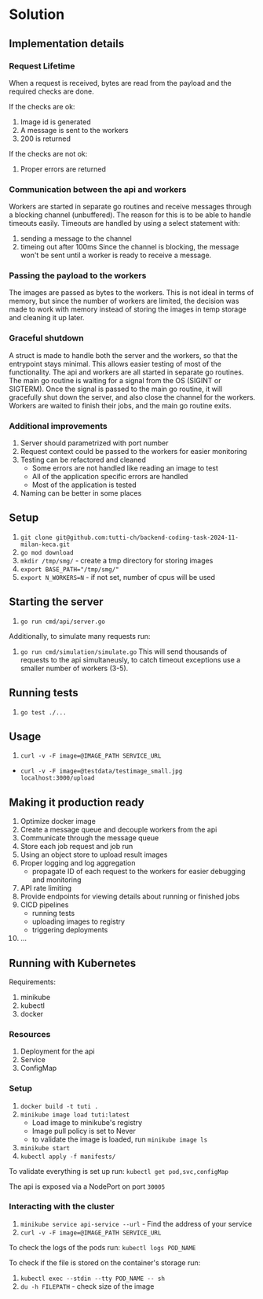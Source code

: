 # Solution
## Implementation details
### Request Lifetime
When a request is received, bytes are read from the payload and the required
checks are done.

If the checks are ok:
1. Image id is generated
2. A message is sent to the workers
3. 200 is returned

If the checks are not ok:
1. Proper errors are returned

### Communication between the api and workers
Workers are started in separate go routines and receive messages through a
blocking channel (unbuffered). The reason for this is to be able to handle
timeouts easily.
Timeouts are handled by using a select statement with:
1. sending a message to the channel
2. timeing out after 100ms
Since the channel is blocking, the message won't be sent until a worker is ready
to receive a message.

### Passing the payload to the workers
The images are passed as bytes to the workers.
This is not ideal in terms of memory, but since the number of workers are
limited, the decision was made to work with memory instead of storing the images
in temp storage and cleaning it up later.

### Graceful shutdown
A struct is made to handle both the server and the workers, so that the
entrypoint stays minimal. This allows easier testing of most of the
functionality.
The api and workers are all started in separate go routines.
The main go routine is waiting for a signal from the OS (SIGINT or SIGTERM).
Once the signal is passed to the main go routine, it will gracefully shut down
the server, and also close the channel for the workers. Workers are waited to
finish their jobs, and the main go routine exits.

### Additional improvements
1. Server should parametrized with port number
2. Request context could be passed to the workers for easier monitoring
3. Testing can be refactored and cleaned
    * Some errors are not handled like reading an image to test
    * All of the application specific errors are handled
    * Most of the application is tested
4. Naming can be better in some places

## Setup
1. `git clone git@github.com:tutti-ch/backend-coding-task-2024-11-milan-keca.git`
2. `go mod download`
3. `mkdir /tmp/smg/` - create a tmp directory for storing images
4. `export BASE_PATH="/tmp/smg/"`
5. `export N_WORKERS=N` - if not set, number of cpus will be used

## Starting the server
1. `go run cmd/api/server.go`

Additionally, to simulate many requests run:
1. `go run cmd/simulation/simulate.go`
This will send thousands of requests to the api simultaneusly, to catch timeout
exceptions use a smaller number of workers (3-5).

## Running tests
1. `go test ./...`

## Usage
1. `curl -v -F image=@IMAGE_PATH SERVICE_URL`
  * `curl -v -F image=@testdata/testimage_small.jpg localhost:3000/upload`

## Making it production ready
1. Optimize docker image
2. Create a message queue and decouple workers from the api
3. Communicate through the message queue
4. Store each job request and job run
5. Using an object store to upload result images
6. Proper logging and log aggregation
    * propagate ID of each request to the workers for easier debugging and monitoring
7. API rate limiting
8. Provide endpoints for viewing details about running or finished jobs
9. CICD pipelines
    * running tests
    * uploading images to registry
    * triggering deployments
10. ...

## Running with Kubernetes
Requirements:
1. minikube
2. kubectl
3. docker

### Resources
1. Deployment for the api
2. Service
3. ConfigMap

### Setup
1. `docker build -t tuti .`
2. `minikube image load tuti:latest`
    * Load image to minikube's registry
    * Image pull policy is set to Never
    * to validate the image is loaded, run `minikube image ls`
3. `minikube start`
4. `kubectl apply -f manifests/`

To validate everything is set up run:
`kubectl get pod,svc,configMap`

The api is exposed via a NodePort on port `30005`

### Interacting with the cluster
1. `minikube service api-service --url` - Find the address of your service
2. `curl -v -F image=@IMAGE_PATH SERVICE_URL`

To check the logs of the pods run:
`kubectl logs POD_NAME`

To check if the file is stored on the container's storage run:
1. `kubectl exec --stdin --tty POD_NAME -- sh`
2. `du -h FILEPATH` - check size of the image
